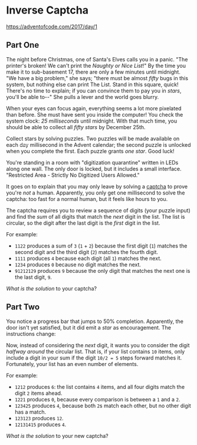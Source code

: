 # Inverse Captcha

https://adventofcode.com/2017/day/1

## Part One

<p>The night before Christmas, one of Santa's Elves calls you in a panic. "The printer's broken! We can't print the <em>Naughty or Nice List</em>!" By the time you make it to <span title="Floor 17: cafeteria, printing department, and experimental organic digitization equipment.">sub-basement 17</span>, there are only a few minutes until midnight. "We have a big problem," she says; "there must be almost <em>fifty</em> bugs in this system, but nothing else can print The List. Stand in this square, quick! There's no time to explain; if you can convince them to pay you in <em class="star">stars</em>, you'll be able to--" She pulls a lever and the world goes blurry.</p>
<p>When your eyes can focus again, everything seems a lot more pixelated than before. She must have sent you inside the computer! You check the system clock: <em>25 milliseconds</em> until midnight. With that much time, you should be able to collect all <em class="star">fifty stars</em> by December 25th.</p>
<p>Collect stars by solving puzzles.  Two puzzles will be made available on each <s style="text-decoration-color:#fff;">day</s> millisecond in the Advent calendar; the second puzzle is unlocked when you complete the first.  Each puzzle grants <em class="star">one star</em>. Good luck!</p>
<p>You're standing in a room with "digitization quarantine" written in LEDs along one wall. The only door is locked, but it includes a small interface. "Restricted Area - Strictly No Digitized Users Allowed."</p>
<p>It goes on to explain that you may only leave by solving a <a href="https://en.wikipedia.org/wiki/CAPTCHA">captcha</a> to prove you're <em>not</em> a human. Apparently, you only get one millisecond to solve the captcha: too fast for a normal human, but it feels like hours to you.</p>
<p>The captcha requires you to review a sequence of digits (your puzzle input) and find the <em>sum</em> of all digits that match the <em>next</em> digit in the list. The list is circular, so the digit after the last digit is the <em>first</em> digit in the list.</p>
<p>For example:</p>
<ul>
<li><code>1122</code> produces a sum of <code>3</code> (<code>1</code> + <code>2</code>) because the first digit (<code>1</code>) matches the second digit and the third digit (<code>2</code>) matches the fourth digit.</li>
<li><code>1111</code> produces <code>4</code> because each digit (all <code>1</code>) matches the next.</li>
<li><code>1234</code> produces <code>0</code> because no digit matches the next.</li>
<li><code>91212129</code> produces <code>9</code> because the only digit that matches the next one is the last digit, <code>9</code>.</li>
</ul>
<p><em>What is the solution</em> to your captcha?</p>

## Part Two

<p>You notice a progress bar that jumps to 50% completion. Apparently, the door isn't yet satisfied, but it did emit a <em class="star">star</em> as encouragement. The instructions change:</p>
<p>Now, instead of considering the <em>next</em> digit, it wants you to consider the digit <em>halfway around</em> the circular list.  That is, if your list contains <code>10</code> items, only include a digit in your sum if the digit <code>10/2 = 5</code> steps forward matches it. Fortunately, your list has an even number of elements.</p>
<p>For example:</p>
<ul>
<li><code>1212</code> produces <code>6</code>: the list contains <code>4</code> items, and all four digits match the digit <code>2</code> items ahead.</li>
<li><code>1221</code> produces <code>0</code>, because every comparison is between a <code>1</code> and a <code>2</code>.</li>
<li><code>123425</code> produces <code>4</code>, because both <code>2</code>s match each other, but no other digit has a match.</li>
<li><code>123123</code> produces <code>12</code>.</li>
<li><code>12131415</code> produces <code>4</code>.</li>
</ul>
<p><em>What is the solution</em> to your new captcha?</p>
